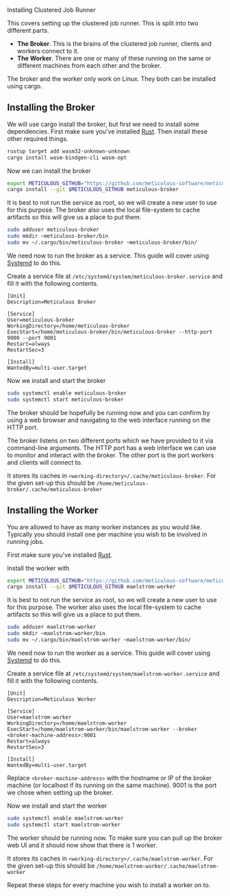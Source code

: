  Installing Clustered Job Runner

This covers setting up the clustered job runner. This is split into two
different parts.

- **The Broker**. This is the brains of the clustered job runner, clients and
  workers connect to it.
- **The Worker**. There are one or many of these running on the same or different
  machines from each other and the broker.

The broker and the worker only work on Linux. They both can be installed using
cargo.

## Installing the Broker

We will use cargo install the broker, but first we need to install some
dependencies. First make sure you've installed
[Rust](https://www.rust-lang.org/tools/install). Then install these other
required things.

```bash
rustup target add wasm32-unknown-unknown
cargo install wasm-bindgen-cli wasm-opt
```

Now we can install the broker

```bash
export METICULOUS_GITHUB="https://github.com/meticulous-software/meticulous.git"
cargo install --git $METICULOUS_GITHUB meticulous-broker
```

It is best to not run the service as root, so we will create a new user to use
for this purpose. The broker also uses the local file-system to cache artifacts
so this will give us a place to put them.

```bash
sudo adduser meticulous-broker
sudo mkdir ~meticulous-broker/bin
sudo mv ~/.cargo/bin/meticulous-broker ~meticulous-broker/bin/
```

We need now to run the broker as a service. This guide will cover using
[Systemd](https://systemd.io) to do this.

Create a service file at `/etc/systemd/system/meticulous-broker.service` and
fill it with the following contents.

```language-systemd
[Unit]
Description=Meticulous Broker

[Service]
User=meticulous-broker
WorkingDirectory=/home/meticulous-broker
ExecStart=/home/meticulous-broker/bin/meticulous-broker --http-port 9000 --port 9001
Restart=always
RestartSec=3

[Install]
WantedBy=multi-user.target
```

Now we install and start the broker

```bash
sudo systemctl enable meticulous-broker
sudo systemctl start meticulous-broker
```

The broker should be hopefully be running now and you can confirm by using a web
browser and navigating to the web interface running on the HTTP port.

The broker listens on two different ports which we have provided to it via
command-line arguments. The HTTP port has a web interface we can use to monitor
and interact with the broker. The other port is the port workers and clients
will connect to.

It stores its caches in `<working-directory>/.cache/meticulous-broker`. For the
given set-up this should be `/home/meticulous-broker/.cache/meticulous-broker`

## Installing the Worker

You are allowed to have as many worker instances as you would like. Typically
you should install one per machine you wish to be involved in running jobs.

First make sure you've installed [Rust](https://www.rust-lang.org/tools/install).

Install the worker with

```bash
export METICULOUS_GITHUB="https://github.com/meticulous-software/meticulous.git"
cargo install --git $METICULOUS_GITHUB maelstrom-worker
```

It is best to not run the service as root, so we will create a new user to use
for this purpose. The worker also uses the local file-system to cache artifacts
so this will give us a place to put them.

```bash
sudo adduser maelstrom-worker
sudo mkdir ~maelstrom-worker/bin
sudo mv ~/.cargo/bin/maelstrom-worker ~maelstrom-worker/bin/
```

We need now to run the worker as a service. This guide will cover using
[Systemd](https://systemd.io) to do this.

Create a service file at `/etc/systemd/system/maelstrom-worker.service` and
fill it with the following contents.

```language-systemd
[Unit]
Description=Meticulous Worker

[Service]
User=maelstrom-worker
WorkingDirectory=/home/maelstrom-worker
ExecStart=/home/maelstrom-worker/bin/maelstrom-worker --broker <broker-machine-address>:9001
Restart=always
RestartSec=3

[Install]
WantedBy=multi-user.target
```

Replace `<broker-machine-address>` with the hostname or IP of the broker machine
(or localhost if its running on the same machine). 9001 is the port we chose
when setting up the broker.

Now we install and start the worker

```bash
sudo systemctl enable maelstrom-worker
sudo systemctl start maelstrom-worker
```

The worker should be running now. To make sure you can pull up the broker web UI
and it should now show that there is 1 worker.

It stores its caches in `<working-directory>/.cache/maelstrom-worker`. For the
given set-up this should be `/home/maelstrom-worker/.cache/maelstrom-worker`

Repeat these steps for every machine you wish to install a worker on to.

